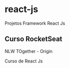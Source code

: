 # react-js
Projetos Framework React Js

## Curso RocketSeat
NLW TOgether - Origin

Curso de React Js
